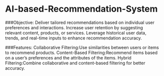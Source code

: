 # AI-based-Recommendation-System
###Objective: Deliver tailored recommendations based on individual user preferences and interactions. Increase user retention by suggesting relevant content, products, or services. Leverage historical user data, trends, and real-time inputs to enhance recommendation accuracy.

###Features: Collaborative Filtering:Use similarities between users or items to recommend products. Content-Based Filtering:Recommend items based on a user’s preferences and the attributes of the items. Hybrid Filtering:Combine collaborative and content-based filtering for better accuracy.
